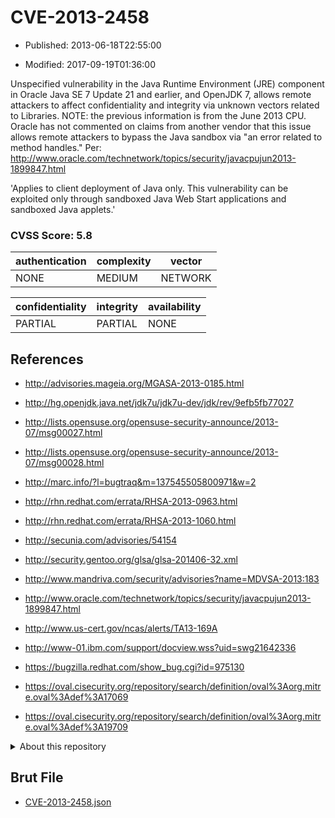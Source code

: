 # CVE-2013-2458

- Published: 2013-06-18T22:55:00

- Modified: 2017-09-19T01:36:00

Unspecified vulnerability in the Java Runtime Environment (JRE) component in Oracle Java SE 7 Update 21 and earlier, and OpenJDK 7, allows remote attackers to affect confidentiality and integrity via unknown vectors related to Libraries.  NOTE: the previous information is from the June 2013 CPU. Oracle has not commented on claims from another vendor that this issue allows remote attackers to bypass the Java sandbox via "an error related to method handles." Per: http://www.oracle.com/technetwork/topics/security/javacpujun2013-1899847.html

'Applies to client deployment of Java only. This vulnerability can be exploited only through sandboxed Java Web Start applications and sandboxed Java applets.'

### CVSS Score: **5.8**

| authentication | complexity | vector |
| --- | --- | --- |
| NONE | MEDIUM | NETWORK |

| confidentiality | integrity | availability |
| --- | --- | --- |
| PARTIAL | PARTIAL | NONE |

## References

* http://advisories.mageia.org/MGASA-2013-0185.html

* http://hg.openjdk.java.net/jdk7u/jdk7u-dev/jdk/rev/9efb5fb77027

* http://lists.opensuse.org/opensuse-security-announce/2013-07/msg00027.html

* http://lists.opensuse.org/opensuse-security-announce/2013-07/msg00028.html

* http://marc.info/?l=bugtraq&m=137545505800971&w=2

* http://rhn.redhat.com/errata/RHSA-2013-0963.html

* http://rhn.redhat.com/errata/RHSA-2013-1060.html

* http://secunia.com/advisories/54154

* http://security.gentoo.org/glsa/glsa-201406-32.xml

* http://www.mandriva.com/security/advisories?name=MDVSA-2013:183

* http://www.oracle.com/technetwork/topics/security/javacpujun2013-1899847.html

* http://www.us-cert.gov/ncas/alerts/TA13-169A

* http://www-01.ibm.com/support/docview.wss?uid=swg21642336

* https://bugzilla.redhat.com/show_bug.cgi?id=975130

* https://oval.cisecurity.org/repository/search/definition/oval%3Aorg.mitre.oval%3Adef%3A17069

* https://oval.cisecurity.org/repository/search/definition/oval%3Aorg.mitre.oval%3Adef%3A19709

<details>
<summary>About this repository</summary> 

  This repository is part of the project [Live Hack CVE](https://github.com/Live-Hack-CVE). Main website can be found [www.live-hack.org](https://www.live-hack.org) 
  
  Made by [Sn0wAlice](https://github.com/Sn0wAlice) for the people that care about security and need to have a feed of the latest CVEs. Hope you enjoy it, don't forget to star the repo and follow me on [Twitter](https://twitter.com/Sn0wAlice) and [Github](https://github.com/Sn0wAlice). And that is my [personnal website](https://www.alice-snow.me/)

  - [Home Page](https://github.com/Live-Hack-CVE)
  - [Framework](https://github.com/Live-Hack-CVE/cve-framework)
  - [CVE database](https://github.com/Live-Hack-CVE/full_database)
  - [Changelog](https://github.com/Live-Hack-CVE/Changelog)
</details>

## Brut File

* [CVE-2013-2458.json](https://raw.githubusercontent.com/Live-Hack-CVE/full_database/main/cves/2013/CVE-2013-2458.json)

